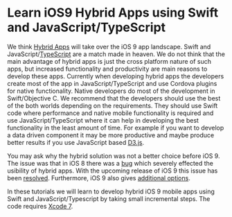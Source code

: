 # Learn iOS9 Hybrid Apps using Swift and JavaScript/TypeScript
We think [Hybrid Apps](http://developer.telerik.com/featured/what-is-a-hybrid-mobile-app/) will take over the iOS 9 app landscape. Swift and JavaScript/[TypeScript](https://github.com/ziaukhan/learn-typescript) are a match made in heaven. We do not think that the main advantage of hybrid apps is just the cross platform nature of such apps, but increased functionality and productivity are main reasons to develop these apps. Currently when developing hybrid apps the developers create most of the app in JavaScript/TypeScript and use Cordova plugins for native functionality. Native developers do most of the development in Swift/Objective C. We recommend that the developers should use the best of the both worlds depending on the requirements. They should use Swift code where performance and native mobile functionality is required and use JavaScript/TypeScript where it can help in developing the best functionality in the least amount of time. For example if you want to develop a data driven component it may be more productive and maybe produce better results if you use JavaScript based [D3.js](http://d3js.org/).

You may ask why the hybrid solution was not a better choice before iOS 9. The issue was that in iOS 8 there was a [bug](http://forum.ionicframework.com/t/cordova-support-for-wkwebview-in-ios8/10480) which severely effected the usibility of hybrid apps. With the upcoming release of iOS 9 this issue has been [resolved](https://twitter.com/wkwebview/status/613448365456490496). Furthermore, iOS 9 also gives [additional options](http://www.macstories.net/stories/ios-9-and-safari-view-controller-the-future-of-web-views/).

In these tutorials we will learn to develop hybrid iOS 9 mobile apps using Swift and JavaScript/Typescript by taking small incremental steps. The code requires [Xcode 7](https://developer.apple.com/xcode/downloads/).

   

